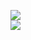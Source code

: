 [![](https://img.shields.io/badge/Made%20With-Github%20Spray-lightgrey.svg?style=for-the-badge&logo=github)](https://github.com/Annihil/github-spray#3464)  
[![](https://i.imgur.com/2DrTn0Z.gif)](https://github.com/Annihil/github-spray)